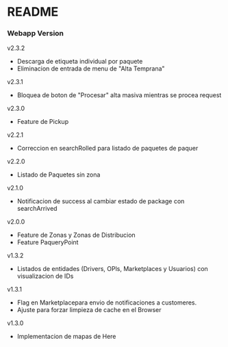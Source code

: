 # README #

### Webapp Version ###
v2.3.2
- Descarga de etiqueta individual por paquete
- Eliminacion de entrada de menu de "Alta Temprana"

v2.3.1
- Bloquea de boton de "Procesar" alta masiva mientras se procea request

v2.3.0
- Feature de Pickup

v2.2.1
- Correccion en searchRolled para listado de paquetes de paquer

v2.2.0
- Listado de Paquetes sin zona

v2.1.0
- Notificacion de success al cambiar estado de package con searchArrived

v2.0.0
- Feature de Zonas y Zonas de Distribucion
- Feature PaqueryPoint

v1.3.2
- Listados de entidades (Drivers, OPls, Marketplaces y Usuarios) con visualizacion de IDs

v1.3.1
- Flag en Marketplacepara envio de notificaciones a customeres.
- Ajuste para forzar limpieza de cache en el Browser   


v1.3.0
- Implementacion de mapas de Here
 
